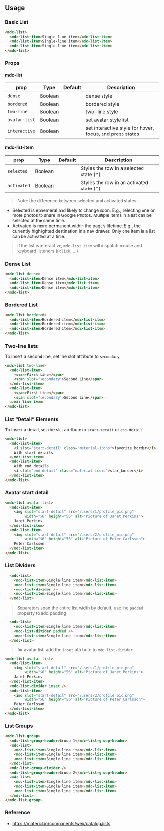 ## Usage

### Basic List

```html
<mdc-list>
  <mdc-list-item>Single-line item</mdc-list-item>
  <mdc-list-item>Single-line item</mdc-list-item>
  <mdc-list-item>Single-line item</mdc-list-item>
</mdc-list>
```

### Props

#### mdc-list

| prop | Type | Default | Description |
|-------|------|---------|-------------|
|`dense`|Boolean|| dense style |
|`bordered`|Boolean|| bordered style |
|`two-line`|Boolean|| two-line style |
|`avatar-list`|Boolean|| set avatar style list |
|`interactive`|Boolean|| set interactive style for hover, focus, and press states |

#### mdc-list-item

| prop | Type | Default | Description |
|------|------|---------|-------------|
| `selected` | Boolean | | Styles the row in a selected state (*)|
| `activated` | Boolean | | Styles the row in an activated state (*)|

> Note: the difference between selected and activated states:
- Selected is ephemeral and likely to change soon. E.g., selecting one or more photos to share in Google Photos. Multiple items in a list can be selected at the same time.
- Activated is more permanent within the page’s lifetime. E.g., the currently highlighted destination in a nav drawer. Only one item in a list can be activated at a time.

> if the list is interactive, `mdc-list-item` will dispatch mouse and keyboard listeners (`@click`, ...)

### Dense List

```html
<mdc-list dense>
  <mdc-list-item>Dense item</mdc-list-item>
  <mdc-list-item>Dense item</mdc-list-item>
  <mdc-list-item>Dense item</mdc-list-item>
</mdc-list>
```
### Bordered List

```html
<mdc-list bordered>
  <mdc-list-item>Bordered item</mdc-list-item>
  <mdc-list-item>Bordered item</mdc-list-item>
  <mdc-list-item>Bordered item</mdc-list-item>
</mdc-list>
```

### Two-line lists

To insert a second line, set the slot attribute to `secondary`  

```html
<mdc-list two-line>
  <mdc-list-item>
    <span>First Line</span>
    <span slot="secondary">Second Line</span>
  </mdc-list-item>
  <mdc-list-item>
    <span>First Line</span>
    <span slot="secondary">Second Line</span>
  </mdc-list-item>
</mdc-list>
```

### List “Detail” Elements

To insert a detail, set the slot attribute to `start-detail` or `end-detail`

```html
<mdc-list>
  <mdc-list-item>
    <i slot="start-detail" class="material-icons">favorite_border</i>
    With start details
  </mdc-list-item>
  <mdc-list-item>
    With end details
    <i slot="end-detail" class="material-icons">star_border</i>
  </mdc-list-item>
</mdc-list>
```

### Avatar start detail


```html
<mdc-list avatar-list>
  <mdc-list-item>
    <img slot="start-detail" src="/users/1/profile_pic.png"
         width="56" height="56" alt="Picture of Janet Perkins">
    Janet Perkins
  </mdc-list-item>
  <mdc-list-item>
    <img slot="start-detail" src="/users/2/profile_pic.png"
         width="56" height="56" alt="Picture of Peter Carlsson">
    Peter Carlsson
  </mdc-list-item>
</mdc-list>
```

### List Dividers

```html
  <mdc-list>
    <mdc-list-item>Single-line item</mdc-list-item>
    <mdc-list-item>Single-line item</mdc-list-item>
    <mdc-list-divider />
    <mdc-list-item>Single-line item</mdc-list-item>
  </mdc-list>
```

> Separators span the entire list width by default, use the `padded` property to add padding

```html
  <mdc-list>
    <mdc-list-item>Single-line item</mdc-list-item>
    <mdc-list-divider padded />
    <mdc-list-item>Single-line item</mdc-list-item>
  </mdc-list>
```


> for avatar list, add the `inset` attribute to `mdc-list-divider`

```html
<mdc-list avatar-list>
  <mdc-list-item>
    <img slot="start-detail" src="/users/1/profile_pic.png"
         width="56" height="56" alt="Picture of Janet Perkins">
    Janet Perkins
  </mdc-list-item>
  <mdc-list-divider inset />
  <mdc-list-item>
    <img slot="start-detail" src="/users/2/profile_pic.png"
         width="56" height="56" alt="Picture of Peter Carlsson">
    Peter Carlsson
  </mdc-list-item>
</mdc-list>
```


### List Groups

```html
<mdc-list-group>
  <mdc-list-group-header>Group 1</mdc-list-group-header>
  <mdc-list>
    <mdc-list-item>Single-line item</mdc-list-item>
    <mdc-list-item>Single-line item</mdc-list-item>
    <mdc-list-item>Single-line item</mdc-list-item>
  </mdc-list>
  <mdc-list-group-divider />
  <mdc-list-group-header>Group 2</mdc-list-group-header>
  <mdc-list>
    <mdc-list-item>Single-line item</mdc-list-item>
    <mdc-list-item>Single-line item</mdc-list-item>
    <mdc-list-item>Single-line item</mdc-list-item>
  </mdc-list>
</mdc-list-group>
```

### Reference
- <https://material.io/components/web/catalog/lists>
